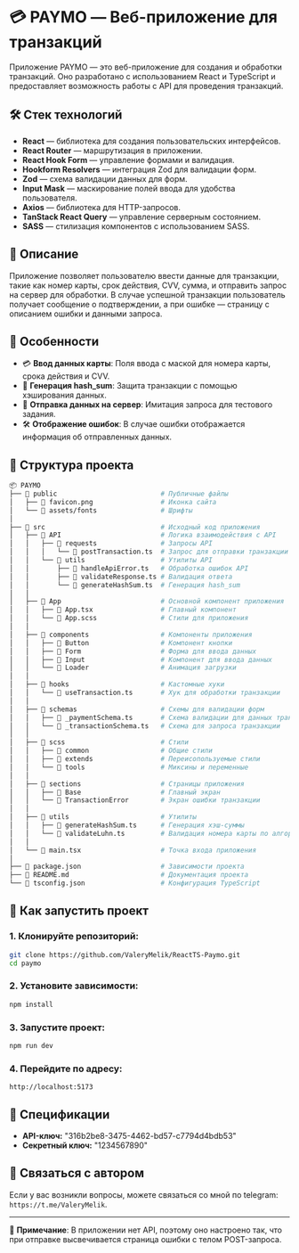 # 💳 PAYMO — Веб-приложение для транзакций

Приложение PAYMO — это веб-приложение для создания и обработки транзакций. Оно разработано с использованием React и TypeScript и предоставляет возможность работы с API для проведения транзакций.

## 🛠 Стек технологий

- **React** — библиотека для создания пользовательских интерфейсов.
- **React Router** — маршрутизация в приложении.
- **React Hook Form** — управление формами и валидация.
- **Hookform Resolvers** — интеграция Zod для валидации форм.
- **Zod** — схема валидации данных для форм.
- **Input Mask** — маскирование полей ввода для удобства пользователя.
- **Axios** — библиотека для HTTP-запросов.
- **TanStack React Query** — управление серверным состоянием.
- **SASS** — стилизация компонентов с использованием SASS.

## 📑 Описание

Приложение позволяет пользователю ввести данные для транзакции, такие как номер карты, срок действия, CVV, сумма, и отправить запрос на сервер для обработки. В случае успешной транзакции пользователь получает сообщение о подтверждении, а при ошибке — страницу с описанием ошибки и данными запроса.

## 🌟 Особенности

- 💳 **Ввод данных карты**: Поля ввода с маской для номера карты, срока действия и CVV.
- 🔑 **Генерация hash_sum**: Защита транзакции с помощью хэширования данных.
- 💸 **Отправка данных на сервер**: Имитация запроса для тестового задания.
- 🛠 **Отображение ошибок**: В случае ошибки отображается информация об отправленных данных.

## 📂 Структура проекта

```bash
📦 PAYMO
├── 📁 public                          # Публичные файлы
│   ├── 📄 favicon.png                 # Иконка сайта
│   └── 📁 assets/fonts                # Шрифты
│
├── 📁 src                             # Исходный код приложения
│   ├── 📁 API                         # Логика взаимодействия с API
│   │   ├── 📁 requests                # Запросы API
│   │   │   └── 📄 postTransaction.ts  # Запрос для отправки транзакции
│   │   └── 📁 utils                   # Утилиты API
│   │       ├── 📄 handleApiError.ts   # Обработка ошибок API
│   │       ├── 📄 validateResponse.ts # Валидация ответа
│   │       └── 📄 generateHashSum.ts  # Генерация hash_sum
│   │
│   ├── 📁 App                         # Основной компонент приложения
│   │   ├── 📄 App.tsx                 # Главный компонент
│   │   └── 📄 App.scss                # Стили для приложения
│   │
│   ├── 📁 components                  # Компоненты приложения
│   │   ├── 📁 Button                  # Компонент кнопки
│   │   ├── 📁 Form                    # Форма для ввода данных
│   │   ├── 📁 Input                   # Компонент для ввода данных
│   │   └── 📁 Loader                  # Анимация загрузки
│   │
│   ├── 📁 hooks                       # Кастомные хуки
│   │   └── 📄 useTransaction.ts       # Хук для обработки транзакции
│   │
│   ├── 📁 schemas                     # Схемы для валидации форм
│   │   ├── 📄 _paymentSchema.ts       # Схема валидации для данных транзакции
│   │   └── 📄 _transactionSchema.ts   # Схема для запроса транзакции
│   │
│   ├── 📁 scss                        # Стили
│   │   ├── 📁 common                  # Общие стили
│   │   ├── 📁 extends                 # Переисопользуемые стили
│   │   └── 📁 tools                   # Миксины и переменные
│   │
│   ├── 📁 sections                    # Страницы приложения
│   │   ├── 📁 Base                    # Главный экран
│   │   └── 📁 TransactionError        # Экран ошибки транзакции
│   │
│   ├── 📁 utils                       # Утилиты
│   │   ├── 📄 generateHashSum.ts      # Генерация хэш-суммы
│   │   └── 📄 validateLuhn.ts         # Валидация номера карты по алгоритму Луна
│   │
│   └── 📄 main.tsx                    # Точка входа приложения
│
├── 📄 package.json                    # Зависимости проекта
├── 📄 README.md                       # Документация проекта
└── 📄 tsconfig.json                   # Конфигурация TypeScript
```

## 🚀 Как запустить проект

### 1. Клонируйте репозиторий:

```bash
git clone https://github.com/ValeryMelik/ReactTS-Paymo.git
cd paymo
```

### 2. Установите зависимости:

```bash
npm install
```

### 3. Запустите проект:

```bash
npm run dev
```

### 4. Перейдите по адресу:

```
http://localhost:5173
```

## 📝 Спецификации

- **API-ключ:** "316b2be8-3475-4462-bd57-c7794d4bdb53"
- **Секретный ключ:** "1234567890"



## 📧 Связаться с автором

Если у вас возникли вопросы, можете связаться со мной по telegram: `https://t.me/ValeryMelik`.

---

📝 **Примечание**: В приложении нет API, поэтому оно настроено так, что при отправке высвечивается страница ошибки с телом POST-запроса.
